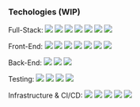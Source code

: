 ### Techologies (WIP)

Full-Stack: <img src="https://img.shields.io/badge/TypeScript-3178C6?style=for-the-badge&logo=TypeScript&logoColor=ffffff"> <img src="https://img.shields.io/badge/JavaScript-F7DF1E?style=for-the-badge&logo=javascript&logoColor=black"> <img src="https://img.shields.io/badge/Node.js-43853D?style=for-the-badge&logo=node.js&logoColor=white"> <img src="https://img.shields.io/badge/Git-F05032?style=for-the-badge&logo=git&logoColor=white"> <img src="https://img.shields.io/badge/GitHub-181717?style=for-the-badge&logo=github&logoColor=white"> <img src="https://img.shields.io/badge/npm-CB3837?style=for-the-badge&logo=npm&logoColor=white"> <img src="https://img.shields.io/badge/prettier-F7B93E?style=for-the-badge&logo=prettier">

Front-End: <img src="https://img.shields.io/badge/React-20232A?style=for-the-badge&logo=react&logoColor=61DAFB"> <img src="https://img.shields.io/badge/Next.Js-000000?style=for-the-badge&logo=nextdotjs&logoColor=ffffff"> <img src="https://img.shields.io/badge/Material UI-007FFF?style=for-the-badge&logo=mui&logoColor=ffffff"> <img src="https://img.shields.io/badge/Bootstrap-7952B3?style=for-the-badge&logo=bootstrap&logoColor=ffffff"> <img src="https://img.shields.io/badge/HTML5-E34F26?style=for-the-badge&logo=html5&logoColor=white"> <img src="https://img.shields.io/badge/CSS3-1572B6?style=for-the-badge&logo=css3&logoColor=white"> <img src="https://img.shields.io/badge/Styled components-DB7093?style=for-the-badge&logo=styledcomponents&logoColor=white"> 

Back-End: <img src="https://img.shields.io/badge/Express.Js-000000?style=for-the-badge&logo=express&logoColor=61DAFB"> <img src="https://img.shields.io/badge/MongoDb-47A248?style=for-the-badge&logo=mongodb&logoColor=ffffff"> <img src="https://img.shields.io/badge/MYSQL-4479A1?style=for-the-badge&logo=mysql&logoColor=ffffff">

Testing: <img src="https://img.shields.io/badge/Jest-C21325?style=for-the-badge&logo=react&logoColor=ffffff"> <img src="https://img.shields.io/badge/Cypress-17202C?style=for-the-badge&logo=cypress&logoColor=ffffff">
 <img src="https://img.shields.io/badge/puppeteer-40B5A4?style=for-the-badge&logo=puppeteer&logoColor=ffffff"> <img src="https://img.shields.io/badge/nest-E0234E?style=for-the-badge&logo=nestjs&logoColor=ffffff">
 
Infrastructure & CI/CD: <img src="https://img.shields.io/badge/AWS-FF9900?style=for-the-badge&logo=amazonaws&logoColor=000000&fontColor=000000"> <img src="https://img.shields.io/badge/Azure-0078D4?style=for-the-badge&logo=microsoftazure&?labelColor=ffffff"> <img src="https://img.shields.io/badge/GitHub actions-2088FF?style=for-the-badge&logo=githubactions&logoColor=ffffff"> <img src="https://img.shields.io/badge/jenkins-D24939?style=for-the-badge&logo=jenkins&logoColor=ffffff"> <img src="https://img.shields.io/badge/heroku-430098?style=for-the-badge&logo=heroku&logoColor=ffffff">
<!--<img src="https://img.shields.io/badge/React-20232A?style=for-the-badge&logo=react&logoColor=61DAFB">
<img src="https://img.shields.io/badge/React-20232A?style=for-the-badge&logo=react&logoColor=61DAFB"> -->

<!--
**Estevemartin/estevemartin** is a ✨ _special_ ✨ repository because its `README.md` (this file) appears on your GitHub profile.

Here are some ideas to get you started:

- 🔭 I’m currently working on ...
- 🌱 I’m currently learning ...
- 👯 I’m looking to collaborate on ...
- 🤔 I’m looking for help with ...
- 💬 Ask me about ...
- 📫 How to reach me: ...
- 😄 Pronouns: ...
- ⚡ Fun fact: ...
-->
